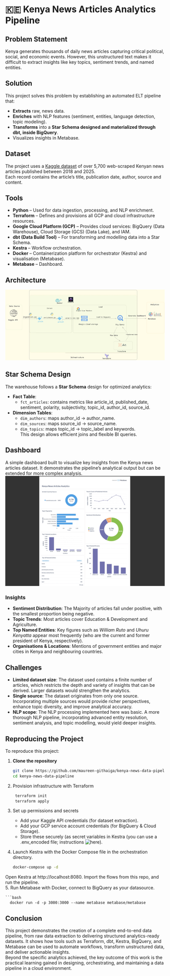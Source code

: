 # 🇰🇪 Kenya News Articles Analytics Pipeline  

## Problem Statement
Kenya generates thousands of daily news articles capturing critical political, social, and economic events. However, this unstructured text makes it difficult to extract insights like key topics, sentiment trends, and named entities.  
## Solution
This project solves this problem by establishing an automated ELT pipeline that:  
- **Extracts** raw, news data.  
- **Enriches** with NLP features (sentiment, entities, language detection, topic modeling).  
- **Transforms** into a **Star Schema designed and materialized through dbt, inside BigQuery**.
- Visualizes insights in Metabase.

## Dataset
The project uses a [Kaggle dataset](https://www.kaggle.com/datasets/enockmokua/kenya-news-articles) of over 5,700 web-scraped Kenyan news articles published between 2018 and 2025.  
Each record contains the article’s title, publication date, author, source and content.

## Tools
- **Python** – Used for data ingestion, processing, and NLP enrichment. 
- **Terraform** – Defines and provisions all GCP and cloud infrastructure resources.  
- **Google Cloud Platform (GCP)** – Provides cloud services: BigQuery (Data Warehouse), Cloud Storage (GCS) (Data Lake), and IAM.  
- **dbt (Data Build Tool)** – For transforming and modelling data into a Star Schema.
- **Kestra** – Workflow orchestration.
- **Docker** –  Containerization platform for orchestrator (Kestra) and visualisation (Metabase).
- **Metabase** – Dashboard.

## Architecture
![Kenya News Data Pipeline Architecture](https://github.com/maureen-githaiga/kenya-news-data-pipeline/blob/main/architecture(1).png)

## Star Schema Design  
The warehouse follows a **Star Schema** design for optimized analytics:  
- **Fact Table**:  
  - `fct_articles`: contains metrics like article_id, published_date, sentiment, polarity, subjectivity, topic_id, author_id, source_id.  
- **Dimension Tables**:  
  - `dim_authors`: maps author_id → author_name.  
  - `dim_sources`: maps source_id → source_name.  
  - `dim_topics`: maps topic_id → topic_label and keywords.  
This design allows efficient joins and flexible BI queries.

## Dashboard
A simple dashboard built to visualize key insights from the Kenya news articles dataset. It demonstrates the pipeline’s analytical output but can be extended for more complex analysis.
![Dashboard](https://github.com/maureen-githaiga/kenya-news-data-pipeline/blob/main/kenya_news_analytics_dashboard.jpeg)

### Insights
- **Sentiment Distribution**: The Majority of articles fall under positive, with the smallest proportion being negative.  
- **Topic Trends**: Most articles cover Education & Development and Agriculture. 
- **Top Named Entities**: Key figures such as *William Ruto* and *Uhuru Kenyatta* appear most frequently (who are the current and former president of Kenya, respectively).  
- **Organisations & Locations**: Mentions of government entities and major cities in Kenya and neighbouring countries.

## Challenges

- **Limited dataset size**: The dataset used contains a finite number of articles, which restricts the depth and variety of insights that can be derived. Larger datasets would strengthen the analytics.  
- **Single source**: The dataset originates from only one source. Incorporating multiple sources would provide richer perspectives, enhance topic diversity, and improve analytical accuracy.  
- **NLP scope**: The NLP processing implemented here was basic. A more thorough NLP pipeline, incorporating advanced entity resolution, sentiment analysis, and topic modelling, would yield deeper insights.  

## Reproducing the Project
To reproduce this project:  

1. **Clone the repository**  
   ```bash
   git clone https://github.com/maureen-githaiga/kenya-news-data-pipeline.git
   cd kenya-news-data-pipeline 
   
2. Provision infrastructure with Terraform

   ```bash
    terraform init
    terraform apply
3. Set up permissions and secrets
   - Add your Kaggle API credentials (for dataset extraction).
   - Add your GCP service account credentials (for BigQuery & Cloud Storage).
   - Store these securely (as secret variables in Kestra (you can use a .env_encoded file; instructions ![here](https://kestra.io/docs/how-to-guides/secrets)).
4. Launch Kestra with the Docker Compose file in the orchestration directory.
   ```bash
   docker-compose up -d
  Open Kestra at http://localhost:8080. Import the flows from this repo, and run the pipeline.  
5. Run Metabase with Docker, connect to BigQuery as your datasource.
  
    ```bash
      docker run -d -p 3000:3000 --name metabase metabase/metabase

## Conclusion

This project demonstrates the creation of a complete end-to-end data pipeline, from raw data extraction to delivering structured analytics-ready datasets.  It shows how tools such as Terraform, dbt, Kestra, BigQuery, and Metabase can be used to automate workflows, transform unstructured data, and deliver actionable insights.  
Beyond the specific analytics achieved, the key outcome of this work is the practical learning gained in designing, orchestrating, and maintaining a data pipeline in a cloud environment.  

  

